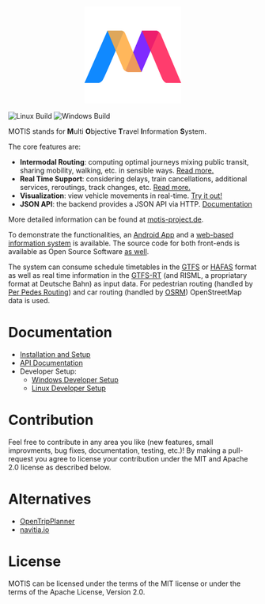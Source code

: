 <p align="center"><img src="logo.svg" width="196" height="196"></p>

![Linux Build](https://github.com/motis-project/motis/workflows/Linux%20Build/badge.svg)
![Windows Build](https://github.com/motis-project/motis/workflows/Windows%20Build/badge.svg)

MOTIS stands for **M**ulti **O**bjective **T**ravel **I**nformation **S**ystem.

The core features are:

  - **Intermodal Routing**: computing optimal journeys mixing public transit, sharing mobility, walking, etc. in sensible ways. [Read more.](https://motis-project.de/docs/features/routing.html)
  - **Real Time Support**: considering delays, train cancellations, additional services, reroutings, track changes, etc. [Read more.](https://motis-project.de/docs/features/realtime.html#real-time-support)
  - **Visualization**: view vehicle movements in real-time. [Try it out!](https://demo.motis-project.de/public/)
  - **JSON API**: the backend provides a JSON API via HTTP. [Documentation](https://motis-project.de/docs/api/)
  
More detailed information can be found at [motis-project.de](https://motis-project.de).

To demonstrate the functionalities, an [Android App](https://play.google.com/store/apps/details?id=de.motis_project.app2) and a [web-based information system](https://demo.motis-project.de/) is available. The source code for both front-ends is available as Open Source Software [as well](https://github.com/motis-project/motis/tree/master/scripts).

The system can consume schedule timetables in the [GTFS](https://developers.google.com/transit/gtfs/) or [HAFAS](https://www.fahrplanfelder.ch/fileadmin/fap_daten_test/hrdf.pdf) format as well as real time information in the [GTFS-RT](https://developers.google.com/transit/gtfs-realtime/reference) (and RISML, a propriatary format at Deutsche Bahn) as input data. For pedestrian routing (handled by [Per Pedes Routing](https://github.com/motis-project/ppr)) and car routing (handled by [OSRM](https://github.com/Project-OSRM/osrm-backend)) OpenStreetMap data is used.

# Documentation

  - [Installation and Setup](https://motis-project.de/docs/install)
  - [API Documentation](https://motis-project.de/docs/api/)
  - Developer Setup:
    - [Windows Developer Setup](https://github.com/motis-project/motis/wiki/Windows-Developer-Setup)
    - [Linux Developer Setup](https://github.com/motis-project/motis/wiki/Linux-Developer-Setup)

# Contribution

Feel free to contribute in any area you like (new features, small improvments, bug fixes, documentation, testing, etc.)!
By making a pull-request you agree to license your contribution under the MIT and Apache 2.0 license as described below.

# Alternatives

  - [OpenTripPlanner](https://www.opentripplanner.org/)
  - [navitia.io](https://github.com/CanalTP/navitia)

# License

MOTIS can be licensed under the terms of the MIT license or under the terms of the Apache License, Version 2.0.
